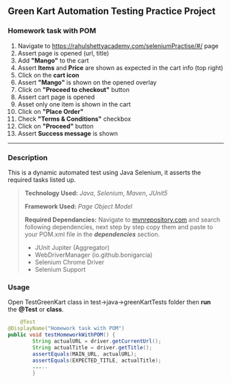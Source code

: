 


## Green Kart Automation Testing Practice Project


### Homework task with POM
1. Navigate to https://rahulshettyacademy.com/seleniumPractise/#/ page
2. Assert page is opened (url, title)
3. Add **"Mango"** to the cart
4. Assert **Items** and **Price** are shown as expected in the cart info (top right)
5. Click on the **cart icon**
6. Assert **"Mango"** is shown on the opened overlay
7. Click on **"Proceed to checkout"** button
8. Assert cart page is opened
9. Asset only one item is shown in the cart
10. Click on **"Place Order"**
11. Check **"Terms & Conditions"** checkbox
12. Click on **"Proceed"** button
13. Assert **Success message** is shown
_______________________________________________________________________________________
### Description
This is a dynamic automated test using Java Selenium, it asserts the required tasks listed up.


>**Technology Used:** *Java*, *Selenium*, *Maven*, *JUnit5*
>
>**Framework Used:** *Page Object Model*
>
>**Required Dependancies:**  Navigate to [mvnrepository.com](https://mvnrepository.com/) and search following dependencies, next step by step copy them and paste to your POM.xml file in the ***dependencies*** section.
>- JUnit Jupiter (Aggregator)
>- WebDriverManager (io.github.bonigarcia)
>- Selenium Chrome Driver
>- Selenium Support

### Usage
Open TestGreenKart class in test->java->greenKartTests folder then **run** <img src="https://user-images.githubusercontent.com/106512280/173769405-044a7889-f3d6-47bf-af0a-3576c118bdd7.png" width="12"> the **@Test** or **class**.

```java
    @Test
@DisplayName("Homework task with POM")
public void testHomeworkWithPOM() {
        String actualURL = driver.getCurrentUrl();
        String actualTitle = driver.getTitle();
        assertEquals(MAIN_URL, actualURL);
        assertEquals(EXPECTED_TITLE, actualTitle);
        .....
        }
```

